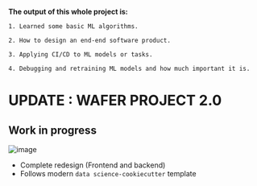 **The output of this whole project is:**

  `1. Learned some basic ML algorithms.`
  
  `2. How to design an end-end software product.`
  
  `3. Applying CI/CD to ML models or tasks.`
  
  `4. Debugging and retraining ML models and how much important it is.`

# UPDATE : WAFER PROJECT 2.0 

## Work in progress

![image](https://github.com/kannanjayachandran/Wafers-Fault-Detection/assets/81518270/5953c240-6b4b-4651-ad6f-aa60655f5b3e)

- Complete redesign (Frontend and backend)
- Follows modern `data science-cookiecutter` template

